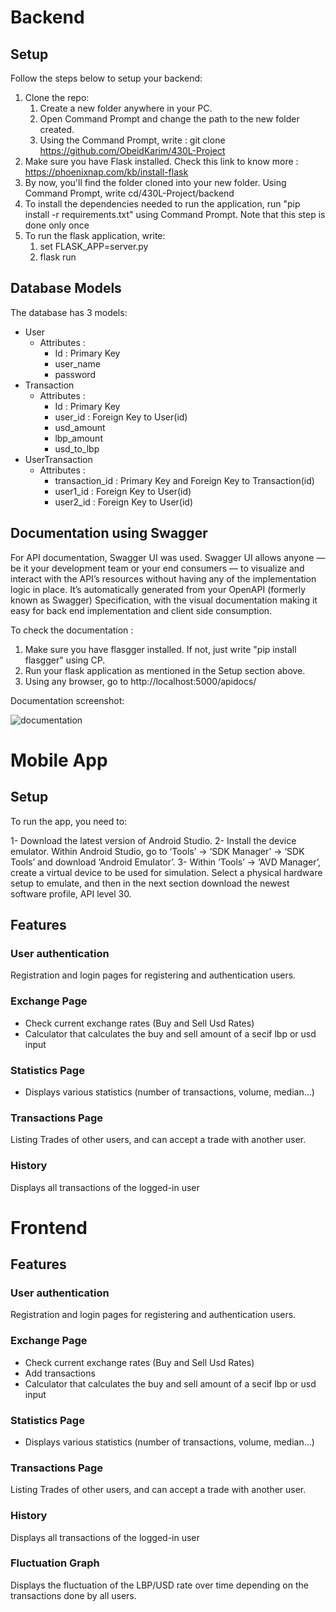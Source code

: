 # Backend

## Setup
Follow the steps below to setup your backend:
1. Clone the repo:
    1. Create a new folder anywhere in your PC.
    2. Open Command Prompt and change the path to the new folder created.
    3. Using the Command Prompt, write : git clone https://github.com/ObeidKarim/430L-Project
2. Make sure you have Flask installed. Check this link to know more : https://phoenixnap.com/kb/install-flask
3. By now, you'll find the folder cloned into your new folder. Using Command Prompt, write cd/430L-Project/backend
4. To install the dependencies needed to run the application, run "pip install -r requirements.txt" using Command Prompt. Note that this step is done only once
5. To run the flask application, write:
    1. set FLASK_APP=server.py
    2. flask run
## Database Models
The database has 3 models:
* User
    * Attributes :
        * Id : Primary Key
        * user_name
        * password
* Transaction
    * Attributes :
        * Id : Primary Key
        * user_id : Foreign Key to User(id)
        * usd_amount
        * lbp_amount
        * usd_to_lbp
* UserTransaction
    * Attributes :
        * transaction_id : Primary Key and Foreign Key to Transaction(id)
        * user1_id : Foreign Key to User(id)
        * user2_id : Foreign Key to User(id)
 
## Documentation using Swagger
For API documentation, Swagger UI was used. Swagger UI allows anyone — be it your development team or your end consumers — to visualize and interact with the API’s resources without having any of the implementation logic in place. It’s automatically generated from your OpenAPI (formerly known as Swagger) Specification, with the visual documentation making it easy for back end implementation and client side consumption.

To check the documentation :

1. Make sure you have flasgger installed. If not, just write "pip install flasgger" using CP.
2. Run your flask application as mentioned in the Setup section above.
3. Using any browser, go to http://localhost:5000/apidocs/

Documentation screenshot:

![documentation](https://user-images.githubusercontent.com/98960824/168291963-44850fba-50a2-4e9d-9393-53c040021aec.PNG)

# Mobile App
## Setup
To run the app, you need to:

1- Download the latest version of Android Studio. 2- Install the device emulator. Within Android Studio, go to ‘Tools’ -> ‘SDK Manager’ -> ‘SDK Tools’ and download ‘Android Emulator’.
3- Within ‘Tools’ -> ‘AVD Manager’, create a virtual device to be used for simulation. Select a physical hardware setup to emulate, and then in the next section download the newest software profile, API level 30.

## Features
### User authentication
Registration and login pages for registering and authentication users.
### Exchange Page
* Check current exchange rates (Buy and Sell Usd Rates)
* Calculator that calculates the buy and sell amount of a secif lbp or usd input
### Statistics Page
* Displays various statistics (number of transactions, volume, median...)
### Transactions Page
Listing Trades of other users, and can accept a trade with another user.
### History
Displays all transactions of the logged-in user


# Frontend
## Features
### User authentication
Registration and login pages for registering and authentication users.
### Exchange Page
* Check current exchange rates (Buy and Sell Usd Rates)
* Add transactions
* Calculator that calculates the buy and sell amount of a secif lbp or usd input
### Statistics Page
* Displays various statistics (number of transactions, volume, median...)
### Transactions Page
Listing Trades of other users, and can accept a trade with another user.
### History
Displays all transactions of the logged-in user
### Fluctuation Graph
Displays the fluctuation of the LBP/USD rate over time depending on the transactions done by all users.
